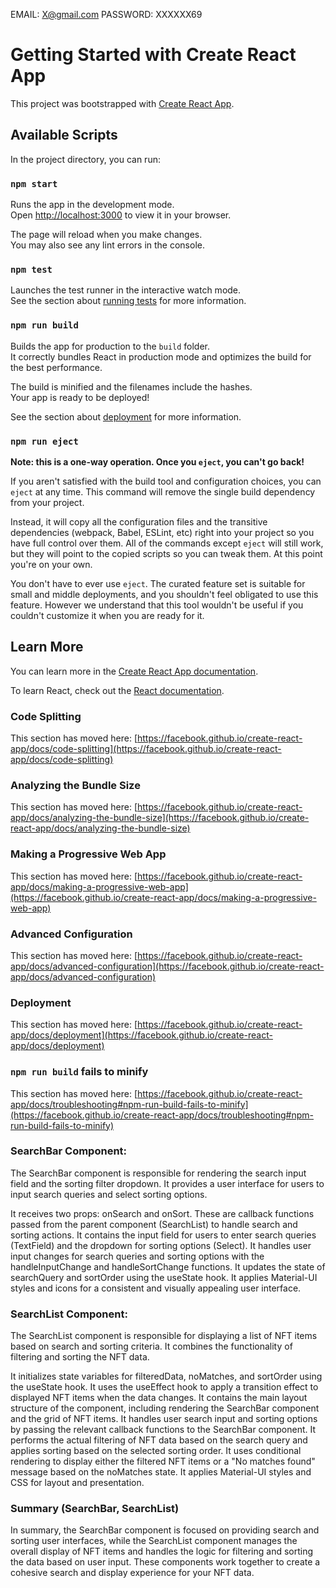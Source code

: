 EMAIL: X@gmail.com
PASSWORD: XXXXXX69 
# Getting Started with Create React App

This project was bootstrapped with [Create React App](https://github.com/facebook/create-react-app).

## Available Scripts

In the project directory, you can run:

### `npm start`

Runs the app in the development mode.\
Open [http://localhost:3000](http://localhost:3000) to view it in your browser.

The page will reload when you make changes.\
You may also see any lint errors in the console.

### `npm test`

Launches the test runner in the interactive watch mode.\
See the section about [running tests](https://facebook.github.io/create-react-app/docs/running-tests) for more information.

### `npm run build`

Builds the app for production to the `build` folder.\
It correctly bundles React in production mode and optimizes the build for the best performance.

The build is minified and the filenames include the hashes.\
Your app is ready to be deployed!

See the section about [deployment](https://facebook.github.io/create-react-app/docs/deployment) for more information.

### `npm run eject`

**Note: this is a one-way operation. Once you `eject`, you can't go back!**

If you aren't satisfied with the build tool and configuration choices, you can `eject` at any time. This command will remove the single build dependency from your project.

Instead, it will copy all the configuration files and the transitive dependencies (webpack, Babel, ESLint, etc) right into your project so you have full control over them. All of the commands except `eject` will still work, but they will point to the copied scripts so you can tweak them. At this point you're on your own.

You don't have to ever use `eject`. The curated feature set is suitable for small and middle deployments, and you shouldn't feel obligated to use this feature. However we understand that this tool wouldn't be useful if you couldn't customize it when you are ready for it.

## Learn More

You can learn more in the [Create React App documentation](https://facebook.github.io/create-react-app/docs/getting-started).

To learn React, check out the [React documentation](https://reactjs.org/).

### Code Splitting

This section has moved here: [https://facebook.github.io/create-react-app/docs/code-splitting](https://facebook.github.io/create-react-app/docs/code-splitting)

### Analyzing the Bundle Size

This section has moved here: [https://facebook.github.io/create-react-app/docs/analyzing-the-bundle-size](https://facebook.github.io/create-react-app/docs/analyzing-the-bundle-size)

### Making a Progressive Web App

This section has moved here: [https://facebook.github.io/create-react-app/docs/making-a-progressive-web-app](https://facebook.github.io/create-react-app/docs/making-a-progressive-web-app)

### Advanced Configuration

This section has moved here: [https://facebook.github.io/create-react-app/docs/advanced-configuration](https://facebook.github.io/create-react-app/docs/advanced-configuration)

### Deployment

This section has moved here: [https://facebook.github.io/create-react-app/docs/deployment](https://facebook.github.io/create-react-app/docs/deployment)

### `npm run build` fails to minify

This section has moved here: [https://facebook.github.io/create-react-app/docs/troubleshooting#npm-run-build-fails-to-minify](https://facebook.github.io/create-react-app/docs/troubleshooting#npm-run-build-fails-to-minify)

### SearchBar Component:

The SearchBar component is responsible for rendering the search input field and the sorting filter dropdown. It provides a user interface for users to input search queries and select sorting options.

It receives two props: onSearch and onSort. These are callback functions passed from the parent component (SearchList) to handle search and sorting actions.
It contains the input field for users to enter search queries (TextField) and the dropdown for sorting options (Select).
It handles user input changes for search queries and sorting options with the handleInputChange and handleSortChange functions.
It updates the state of searchQuery and sortOrder using the useState hook.
It applies Material-UI styles and icons for a consistent and visually appealing user interface.

### SearchList Component:

The SearchList component is responsible for displaying a list of NFT items based on search and sorting criteria. It combines the functionality of filtering and sorting the NFT data.

It initializes state variables for filteredData, noMatches, and sortOrder using the useState hook.
It uses the useEffect hook to apply a transition effect to displayed NFT items when the data changes.
It contains the main layout structure of the component, including rendering the SearchBar component and the grid of NFT items.
It handles user search input and sorting options by passing the relevant callback functions to the SearchBar component.
It performs the actual filtering of NFT data based on the search query and applies sorting based on the selected sorting order.
It uses conditional rendering to display either the filtered NFT items or a "No matches found" message based on the noMatches state.
It applies Material-UI styles and CSS for layout and presentation.

### Summary (SearchBar, SearchList)

In summary, the SearchBar component is focused on providing search and sorting user interfaces, while the SearchList component manages the overall display of NFT items and handles the logic for filtering and sorting the data based on user input. These components work together to create a cohesive search and display experience for your NFT data.
